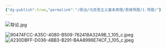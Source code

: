 ```yaml
---
{"dg-publish":true,"permalink":"/政治/马克思主义基本原理/思维导图/1.导图/"}
---
```



![导论.jpg](https://obsidian-tupian.oss-cn-beijing.aliyuncs.com/image/202407050023579.jpg)

![90474FCC-A35C-4080-B509-762418A32A9B_1_105_c.jpeg](https://obsidian-tupian.oss-cn-beijing.aliyuncs.com/image/202407050018077.jpeg)
![4230DBFF-D036-4BB3-B291-BAA8996E74CF_1_105_c.jpeg](https://obsidian-tupian.oss-cn-beijing.aliyuncs.com/image/202407050019988.jpeg)
